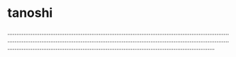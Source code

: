 # tanoshi

............................................................................................................................................................................................................................................................................................................................................................................